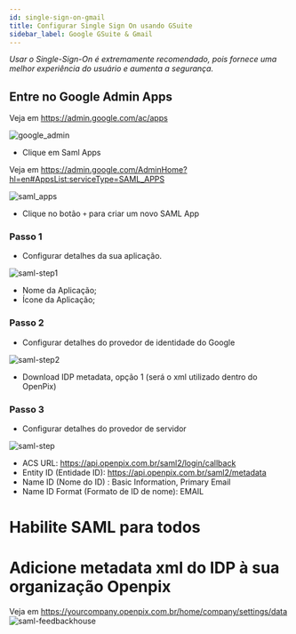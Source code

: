 ```yaml
---
id: single-sign-on-gmail
title: Configurar Single Sign On usando GSuite
sidebar_label: Google GSuite & Gmail
---
```


*Usar o Single-Sign-On é extremamente recomendado, pois fornece uma melhor experiência do usuário e aumenta a segurança.*

##  Entre no Google Admin Apps

Veja em https://admin.google.com/ac/apps

![google_admin](/img/google-admin.png)

- Clique em Saml Apps

Veja em https://admin.google.com/AdminHome?hl=en#AppsList:serviceType=SAML_APPS

![saml_apps](/img/google-saml-apps.png)

- Clique no botão `+` para criar um novo SAML App

### Passo 1

- Configurar detalhes da sua aplicação.

![saml-step1](/img/step-1-google-admin.png)

- Nome da Aplicação;
- Ícone da Aplicação;

### Passo 2

- Configurar detalhes do provedor de identidade do Google

![saml-step2](/img/step-2-google-admin.png)

- Download IDP metadata, opção 1 (será o xml utilizado dentro do OpenPix)

### Passo 3

- Configurar detalhes do provedor de servidor

![saml-step](/img/step-3-google-admin.png)

- ACS URL: https://api.openpix.com.br/saml2/login/callback
- Entity ID (Entidade ID): https://api.openpix.com.br/saml2/metadata
- Name ID (Nome do ID) : Basic Information, Primary Email
- Name ID Format (Formato de ID de nome): EMAIL

# Habilite SAML para todos 

# Adicione metadata xml do IDP à sua organização Openpix

Veja em https://yourcompany.openpix.com.br/home/company/settings/data
![saml-feedbackhouse](/img/login-saml-feedback.png)